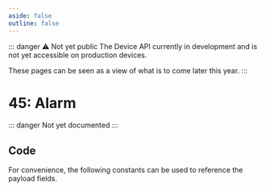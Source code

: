 ```yaml
---
aside: false
outline: false
---
```


<script setup>
import ProtocolBytes from '../../../components/ProtocolBytes.vue';
import SplitColumnView from '../../../components/SplitColumnView.vue';
import GenerateConsts from '../../../components/GenerateConsts.vue'
</script>

::: danger ⚠️ Not yet public
The Device API currently in development and is not yet accessible on production devices.

These pages can be seen as a view of what is to come later this year.
:::

# 45: Alarm

::: danger Not yet documented
:::

<SplitColumnView>
<template #left>

### Payload

TODO.

</template>
<template #right>


</template>
</SplitColumnView>

## Code

For convenience, the following constants can be used to reference the payload fields.

<GenerateConsts :messageId="45"/>
